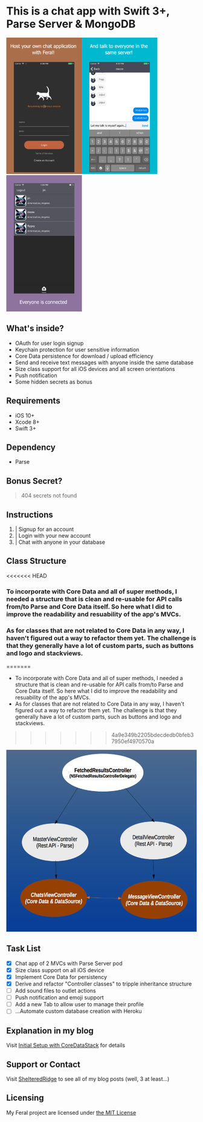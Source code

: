 # This is a chat app with Swift 3+, Parse Server & MongoDB
<img src="https://raw.githubusercontent.com/jinhedev/FeralMessenger/master/art/1.jpg" width="200px" height="360px" /><img src="https://raw.githubusercontent.com/jinhedev/FeralMessenger/master/art/2.jpg" width="200px" height="360px" /><img src="https://raw.githubusercontent.com/jinhedev/FeralMessenger/master/art/3.jpg" width="200px" height="360px" />

## What's inside?
* OAuth for user login signup
* Keychain protection for user sensitive information
* Core Data persistence for download / upload efficiency
* Send and receive text messages with anyone inside the same database
* Size class support for all iOS devices and all screen orientations
* Push notification
* Some hidden secrets as bonus

## Requirements
* iOS 10+
* Xcode 8+
* Swift 3+

## Dependency
* Parse

## Bonus Secret?
> 404 secrets not found

## Instructions
1. | Signup for an account
2. | Login with your new account
3. | Chat with anyone in your database

## Class Structure
<<<<<<< HEAD
### To incorporate with Core Data and all of super methods, I needed a structure that is clean and re-usable for API calls from/to Parse and Core Data itself. So here what I did to improve the readability and resuability of the app's MVCs.
### As for classes that are not related to Core Data in any way, I haven't figured out a way to refactor them yet. The challenge is that they generally have a lot of custom parts, such as buttons and logo and stackviews.
=======
* To incorporate with Core Data and all of super methods, I needed a structure that is clean and re-usable for API calls from/to Parse and Core Data itself. So here what I did to improve the readability and resuability of the app's MVCs.
* As for classes that are not related to Core Data in any way, I haven't figured out a way to refactor them yet. The challenge is that they generally have a lot of custom parts, such as buttons and logo and stackviews.
>>>>>>> 4a9e349b2205bdecdedb0bfeb37950ef4970570a
<img src="https://raw.githubusercontent.com/jinhedev/FeralMessenger/master/art/structure.png" width="720px" height="480px" />

## Task List
- [x] Chat app of 2 MVCs with Parse Server pod
- [x] Size class support on all iOS device
- [x] Implement Core Data for persistency
- [x] Derive and refactor "Controller classes" to tripple inheritance structure
- [ ] Add sound files to outlet actions
- [ ] Push notification and emoji support
- [ ] Add a new Tab to allow user to manage their profile
- [ ] ...Automate custom database creation with Heroku

## Explanation in my blog
Visit [Initial Setup with CoreDataStack](https://sheltered-ridge-89457.herokuapp.com/posts/initial-setup-with-coredatastack) for details

## Support or Contact
Visit [ShelteredRidge](http://sheltered-ridge-89457.herokuapp.com/) to see all of my blog posts (well, 3 at least...)

## Licensing
My Feral project are licensed under [the MIT License](LICENSE)
